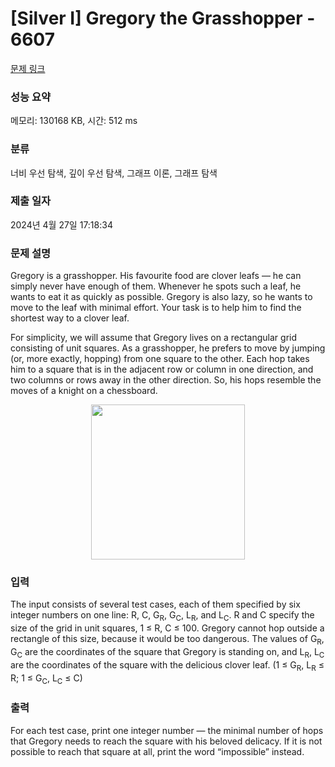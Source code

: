 # [Silver I] Gregory the Grasshopper - 6607 

[문제 링크](https://www.acmicpc.net/problem/6607) 

### 성능 요약

메모리: 130168 KB, 시간: 512 ms

### 분류

너비 우선 탐색, 깊이 우선 탐색, 그래프 이론, 그래프 탐색

### 제출 일자

2024년 4월 27일 17:18:34

### 문제 설명

<p>Gregory is a grasshopper. His favourite food are clover leafs — he can simply never have enough of them. Whenever he spots such a leaf, he wants to eat it as quickly as possible. Gregory is also lazy, so he wants to move to the leaf with minimal effort. Your task is to help him to find the shortest way to a clover leaf.</p>

<p>For simplicity, we will assume that Gregory lives on a rectangular grid consisting of unit squares. As a grasshopper, he prefers to move by jumping (or, more exactly, hopping) from one square to the other. Each hop takes him to a square that is in the adjacent row or column in one direction, and two columns or rows away in the other direction. So, his hops resemble the moves of a knight on a chessboard.</p>

<p style="text-align: center;"><img alt="" src="https://www.acmicpc.net/upload/images2/grass.png" style="height:248px; width:246px"></p>

### 입력 

 <p>The input consists of several test cases, each of them specified by six integer numbers on one line: R, C, G<sub>R</sub>, G<sub>C</sub>, L<sub>R</sub>, and L<sub>C</sub>. R and C specify the size of the grid in unit squares, 1 ≤ R, C ≤ 100. Gregory cannot hop outside a rectangle of this size, because it would be too dangerous. The values of G<sub>R</sub>, G<sub>C</sub> are the coordinates of the square that Gregory is standing on, and L<sub>R</sub>, L<sub>C</sub> are the coordinates of the square with the delicious clover leaf. (1 ≤ G<sub>R</sub>, L<sub>R</sub> ≤ R; 1 ≤ G<sub>C</sub>, L<sub>C</sub> ≤ C)</p>

### 출력 

 <p>For each test case, print one integer number — the minimal number of hops that Gregory needs to reach the square with his beloved delicacy. If it is not possible to reach that square at all, print the word “impossible” instead.</p>

